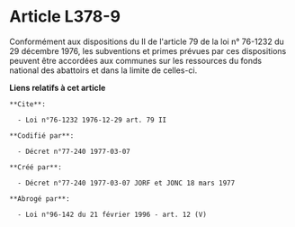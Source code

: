 # Article L378-9

Conformément aux dispositions du II de l'article 79 de la loi n° 76-1232 du 29 décembre 1976, les subventions et primes
prévues par ces dispositions peuvent être accordées aux communes sur les ressources du fonds national des abattoirs et dans
la limite de celles-ci.

**Liens relatifs à cet article**

	**Cite**:

	  - Loi n°76-1232 1976-12-29 art. 79 II

	**Codifié par**:

	  - Décret n°77-240 1977-03-07

	**Créé par**:

	  - Décret n°77-240 1977-03-07 JORF et JONC 18 mars 1977

	**Abrogé par**:

	  - Loi n°96-142 du 21 février 1996 - art. 12 (V)
